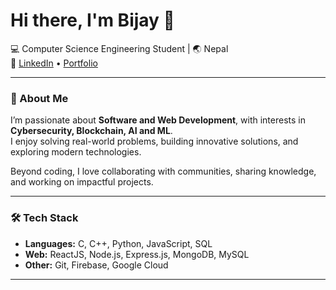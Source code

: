 # Hi there, I'm Bijay 👋  

💻 Computer Science Engineering Student | 🌏 Nepal  
🔗 [LinkedIn](https://www.linkedin.com/in/bijay-adhikari-656122327/) • [Portfolio](https://bijayadhikari28.com.np/)  

---

### 🚀 About Me  
I’m passionate about **Software and Web Development**, with interests in **Cybersecurity, Blockchain, AI and ML**.  
I enjoy solving real-world problems, building innovative solutions, and exploring modern technologies.  

Beyond coding, I love collaborating with communities, sharing knowledge, and working on impactful projects.  

---

### 🛠️ Tech Stack  
- **Languages:** C, C++, Python, JavaScript, SQL  
- **Web:** ReactJS, Node.js, Express.js, MongoDB, MySQL  
- **Other:** Git, Firebase, Google Cloud  

---
